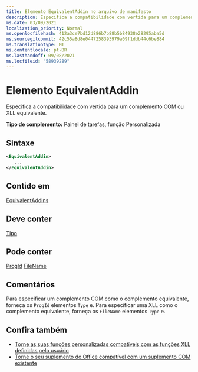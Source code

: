 ```yaml
---
title: Elemento EquivalentAddin no arquivo de manifesto
description: Especifica a compatibilidade com vertida para um complemento COM ou XLL equivalente.
ms.date: 03/09/2021
localization_priority: Normal
ms.openlocfilehash: 412a3ce7bd12d886b7b88b5b84938e28295aba5d
ms.sourcegitcommit: 42c55a8d8e0447258393979a09f1ddb44c6be884
ms.translationtype: MT
ms.contentlocale: pt-BR
ms.lasthandoff: 09/08/2021
ms.locfileid: "58939289"
---
```

# <a name="equivalentaddin-element"></a>Elemento EquivalentAddin

Especifica a compatibilidade com vertida para um complemento COM ou XLL equivalente.

**Tipo de complemento:** Painel de tarefas, função Personalizada

## <a name="syntax"></a>Sintaxe

```XML
<EquivalentAddin>
   ...
</EquivalentAddin>
```

## <a name="contained-in"></a>Contido em

[EquivalentAddins](equivalentaddins.md)

## <a name="must-contain"></a>Deve conter

[Tipo](type.md)

## <a name="can-contain"></a>Pode conter

[ProgId](progid.md) 
 [FileName](filename.md)

## <a name="remarks"></a>Comentários

Para especificar um complemento COM como o complemento equivalente, forneça os `ProgId` elementos `Type` e. Para especificar uma XLL como o complemento equivalente, forneça os `FileName` elementos `Type` e.

## <a name="see-also"></a>Confira também

- [Torne as suas funções personalizadas compatíveis com as funções XLL definidas pelo usuário](../../excel/make-custom-functions-compatible-with-xll-udf.md)
- [Torne o seu suplemento do Office compatível com um suplemento COM existente](../../develop/make-office-add-in-compatible-with-existing-com-add-in.md)